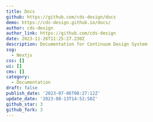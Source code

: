 ```yaml
---
title: Docs
github: https://github.com/cds-design/docs
demo: https://cds-design.github.io/docs/
author: cds-design
author_link: https://github.com/cds-design
date: 2023-11-26T11:25:27.230Z
description: Documentation for Continuum Design System
ssg:
  - Nextjs
css: []
ui: []
cms: []
category:
  - Documentation
draft: false
publish_date: '2023-07-06T08:27:12Z'
update_date: '2023-08-13T14:52:58Z'
github_star: 3
github_fork: 3
---
```

